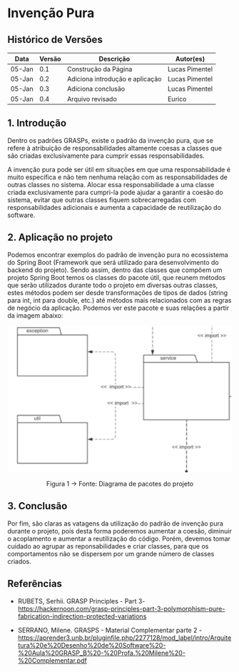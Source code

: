 # Invenção Pura

## Histórico de Versões

| Data   | Versão | Descrição                       | Autor(es)      |
| ------ | ------ | ------------------------------- | -------------- |
| 05-Jan | 0.1    | Construção da Página            | Lucas Pimentel |
| 05-Jan | 0.2    | Adiciona introdução e aplicação | Lucas Pimentel |
| 05-Jan | 0.3    | Adiciona conclusão              | Lucas Pimentel |
| 05-Jan | 0.4    | Arquivo revisado                | Eurico         |

## 1. Introdução

Dentro os padrões GRASPs, existe o padrão da invenção pura, que se refere à atribuição de responsabilidades altamente coesas a classes que são criadas exclusivamente para cumprir essas responsabilidades.

A invenção pura pode ser útil em situações em que uma responsabilidade é muito específica e não tem nenhuma relação com as responsabilidades de outras classes no sistema. Alocar essa responsabilidade a uma classe criada exclusivamente para cumpri-la pode ajudar a garantir a coesão do sistema, evitar que outras classes fiquem sobrecarregadas com responsabilidades adicionais e aumenta a capacidade de reutilização do software.

## 2. Aplicação no projeto

Podemos encontrar exemplos do padrão de invenção pura no ecossistema do Spring Boot (Framework que será utilizado para desenvolvimento do backend do projeto). Sendo assim, dentro das classes que compõem um projeto Spring Boot temos os classes do pacote útil, que reunem métodos que serão utilizados durante todo o projeto em diversas outras classes, estes métodos podem ser desde transformações de tipos de dados (string para int, int para double, etc.) até métodos mais relacionados com as regras de negócio da aplicação. Podemos ver este pacote e suas relações a partir da imagem abaixo:

<center>

![Imagem](../../assets/aplicacao_invencao_pura_e-rifas.png)

Figura 1 -> Fonte: Diagrama de pacotes do projeto

</center>

## 3. Conclusão

Por fim, são claras as vatagens da utilização do padrão de invenção pura durante o projeto, pois desta forma poderemos aumentar a coesão, diminuir o acoplamento e aumentar a reutilização do código. Porém, devemos tomar cuidado ao agrupar as reponsabilidades e criar classes, para que os comportamentos não se dispersem por um grande número de classes criados.

## Referências

- RUBETS, Serhii. GRASP Principles - Part 3- https://hackernoon.com/grasp-principles-part-3-polymorphism-pure-fabrication-indirection-protected-variations

- SERRANO, Milene. GRASPS - Material Complementar parte 2 - https://aprender3.unb.br/pluginfile.php/2277128/mod_label/intro/Arquitetura%20e%20Desenho%20de%20Software%20-%20Aula%20GRASP_B%20-%20Profa.%20Milene%20-%20Complementar.pdf
